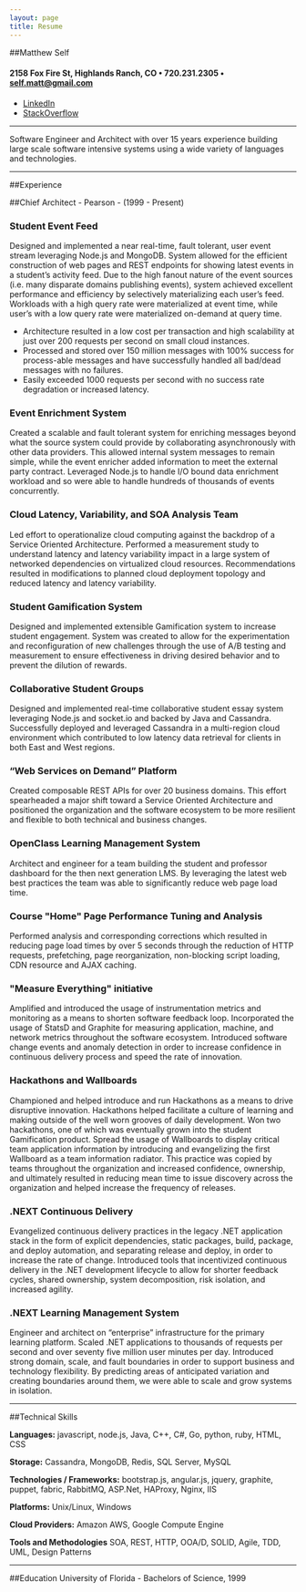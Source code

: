 ```yaml
---
layout: page
title: Resume
---
```


##Matthew Self

#### 2158 Fox Fire St, Highlands Ranch, CO • 720.231.2305 • self.matt@gmail.com

* [LinkedIn](http://www.linkedin.com/pub/matt-self/1/961/503)
* [StackOverflow](http://careers.stackoverflow.com/cv/edit/176752)


---
<div class="message">
  Software Engineer and Architect with over 15 years experience building large scale software intensive systems using a wide variety of languages and technologies.
</div>

---

##Experience

##Chief Architect - Pearson - (1999 - Present)

### Student Event Feed
Designed and implemented a near real-time, fault tolerant, user event stream leveraging Node.js and MongoDB. System allowed for the efficient construction of web pages and REST endpoints for showing latest events in a student’s activity feed. Due to the high fanout nature of the event sources (i.e. many disparate domains publishing events), system achieved excellent performance and efficiency by selectively materializing each user’s feed. Workloads with a high query rate were materialized at event time, while user’s with a low query rate were materialized on-demand at query time.

* Architecture resulted in a low cost per transaction and high scalability at just over 200 requests per second on small cloud instances.
* Processed and stored over 150 million messages with 100% success for process-able messages and have successfully handled all bad/dead messages with no failures.
* Easily exceeded 1000 requests per second with no success rate degradation or increased latency.

### Event Enrichment System
Created a scalable and fault tolerant system for enriching messages beyond what the source system could provide by collaborating asynchronously with other data providers. This allowed internal system messages to remain simple, while the event enricher added information to meet the external party contract. Leveraged Node.js to handle I/O bound data enrichment workload and so were able to handle hundreds of thousands of events concurrently.

### Cloud Latency, Variability, and SOA Analysis Team
Led effort to operationalize cloud computing against the backdrop of a Service Oriented Architecture. Performed a measurement study to understand latency and latency variability impact in a large system of networked dependencies on virtualized cloud resources. Recommendations resulted in modifications to planned cloud deployment topology and reduced latency and latency variability.

### Student Gamification System
Designed and implemented extensible Gamification system to increase student engagement. System was created to allow for the experimentation and reconfiguration of new challenges through the use of A/B testing and measurement to ensure effectiveness in driving desired behavior and to prevent the dilution of rewards.

### Collaborative Student Groups
Designed and implemented real-time collaborative student essay system leveraging Node.js and socket.io and backed by Java and Cassandra. Successfully deployed and leveraged Cassandra in a multi-region cloud environment which contributed to low latency data retrieval for clients in both East and West regions.

### “Web Services on Demand” Platform
Created composable REST APIs for over 20 business domains. This effort spearheaded a major shift toward a Service Oriented Architecture and positioned the organization and the software ecosystem to be more resilient and flexible to both technical and business changes.

### OpenClass Learning Management System
Architect and engineer for a team building the student and professor dashboard for the then next generation LMS. By leveraging the latest web best practices the team was able to significantly reduce web page load time.

### Course "Home" Page Performance Tuning and Analysis
Performed analysis and corresponding corrections which resulted in reducing page load times by over 5 seconds through the reduction of HTTP requests, prefetching, page reorganization, non-blocking script loading, CDN resource and AJAX caching.

### "Measure Everything" initiative
Amplified and introduced the usage of instrumentation metrics and monitoring as a means to shorten software feedback loop.  Incorporated the usage of StatsD and Graphite for measuring application, machine, and network metrics throughout the software ecosystem.  Introduced software change events and anomaly detection in order to increase confidence in continuous delivery process and speed the rate of innovation.

### Hackathons and Wallboards
Championed and helped introduce and run Hackathons as a means to drive disruptive innovation.  Hackathons helped facilitate a culture of learning and making outside of the well worn grooves of daily development.  Won two hackathons, one of which was eventually grown into the student Gamification product.
Spread the usage of Wallboards to display critical team application information by introducing and evangelizing the first Wallboard as a team information radiator.  This practice was copied by teams throughout the organization and increased confidence, ownership, and ultimately resulted in reducing mean time to issue discovery across the organization and helped increase the frequency of releases. 

### .NEXT Continuous Delivery
Evangelized continuous delivery practices in the legacy .NET application stack in the form of explicit dependencies, static packages, build, package, and deploy automation, and separating release and deploy, in order to increase the rate of change. Introduced tools that incentivized continuous delivery in the .NET development lifecycle to allow for shorter feedback cycles, shared ownership, system decomposition, risk isolation, and increased agility.


### .NEXT Learning Management System

Engineer and architect on “enterprise” infrastructure for the primary learning platform. Scaled .NET applications to thousands of requests per second and over seventy five million user minutes per day. Introduced strong domain, scale, and fault boundaries in order to support business and technology flexibility. By predicting areas of anticipated variation and creating boundaries around them, we were able to scale and grow systems in isolation.

---

##Technical Skills

**Languages:** javascript, node.js, Java, C++, C#, Go, python, ruby, HTML, CSS

**Storage:** Cassandra, MongoDB, Redis, SQL Server, MySQL

**Technologies / Frameworks:** bootstrap.js, angular.js, jquery, graphite, puppet, fabric, RabbitMQ, ASP.Net, HAProxy, Nginx, IIS

**Platforms:** Unix/Linux, Windows

**Cloud Providers:** Amazon AWS, Google Compute Engine

**Tools and Methodologies** SOA, REST, HTTP, OOA/D, SOLID, Agile, TDD, UML, Design Patterns


---
##Education
University of Florida - Bachelors of Science, 1999


